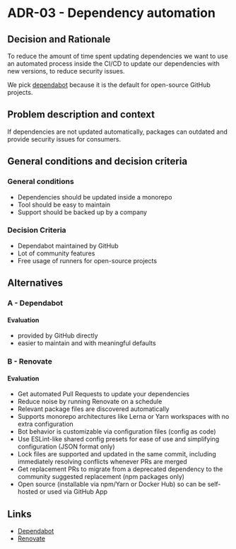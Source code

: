 # ADR-03 - Dependency automation

## Decision and Rationale

To reduce the amount of time spent updating dependencies we want to use an automated process inside the CI/CD to update our dependencies with new versions, to reduce security issues.

We pick [dependabot](https://github.com/dependabot) because it is the default for open-source GitHub projects.

## Problem description and context

If dependencies are not updated automatically, packages can outdated and provide security issues for consumers.

## General conditions and decision criteria

### General conditions

-   Dependencies should be updated inside a monorepo
-   Tool should be easy to maintain
-   Support should be backed up by a company

### Decision Criteria

-   Dependabot maintained by GitHub
-   Lot of community features
-   Free usage of runners for open-source projects

## Alternatives

### A - Dependabot

#### Evaluation

-   provided by GitHub directly
-   easier to maintain and with meaningful defaults

### B - Renovate

#### Evaluation

-   Get automated Pull Requests to update your dependencies
-   Reduce noise by running Renovate on a schedule
-   Relevant package files are discovered automatically
-   Supports monorepo architectures like Lerna or Yarn workspaces with no extra configuration
-   Bot behavior is customizable via configuration files (config as code)
-   Use ESLint-like shared config presets for ease of use and simplifying configuration (JSON format only)
-   Lock files are supported and updated in the same commit, including immediately resolving conflicts whenever PRs are merged
-   Get replacement PRs to migrate from a deprecated dependency to the community suggested replacement (npm packages only)
-   Open source (installable via npm/Yarn or Docker Hub) so can be self-hosted or used via GitHub App

## Links

-   [Dependabot](https://github.com/dependabot)
-   [Renovate](https://github.com/renovatebot/renovate)
